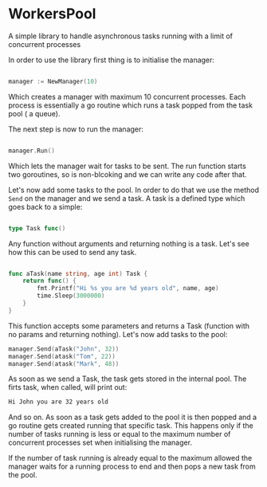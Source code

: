 # WorkersPool

A simple library to handle asynchronous tasks running with a limit of concurrent processes

In order to use the library first thing is to initialise the manager:

``` go

manager := NewManager(10)

```

Which creates a manager with maximum 10 concurrent processes. Each process is essentially a go routine which runs a task popped
from the task pool ( a queue).

The next step is now to run the manager:

``` go

manager.Run()

```

Which lets the manager wait for tasks to be sent. The run function starts two goroutines, so is non-blcoking and we can write any code
after that.

Let's now add some tasks to the pool. In order to do that we use the method ```Send``` on the manager and we send a task.
A task is a defined type which goes back to a simple:

``` go

type Task func()

```

Any function without arguments and returning nothing is a task. Let's see how this can be used to send any task.

``` go

func aTask(name string, age int) Task {
    return func() {
        fmt.Printf("Hi %s you are %d years old", name, age)
        time.Sleep(3000000)
    }
}

```

This function accepts some parameters and returns a Task (function with no params and returning nothing).
Let's now add tasks to the pool:

``` go
manager.Send(aTask("John", 32))
manager.Send(atask("Tom", 22))
manager.Send(atask("Mark", 48))

```

As soon as we send a Task, the task gets stored in the internal pool.
The firts task, when called, will print out:

```  bash
Hi John you are 32 years old

```

And so on. As soon as a task gets added to the pool it is then popped and a go routine gets created running that specific task.
This happens only if the number of tasks running is less or equal to the maximum number of concurrent processes set when initialising the manager.

If the number of task running is already equal to the maximum allowed the manager waits for a running process to end and then pops a new task from
the pool. 